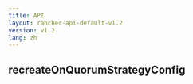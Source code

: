 ```yaml
---
title: API
layout: rancher-api-default-v1.2
version: v1.2
lang: zh
---
```


## recreateOnQuorumStrategyConfig





